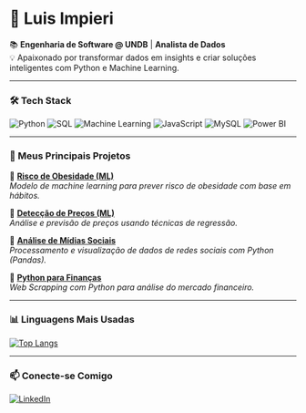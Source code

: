 # 👋 Luis Impieri  

📚 **Engenharia de Software @ UNDB** | **Analista de Dados**  
💡 Apaixonado por transformar dados em insights e criar soluções inteligentes com Python e Machine Learning.  

---

### 🛠️ Tech Stack  

![Python](https://img.shields.io/badge/Python-3776AB?style=for-the-badge&logo=python&logoColor=white)
![SQL](https://img.shields.io/badge/SQL-4479A1?style=for-the-badge&logo=postgresql&logoColor=white)
![Machine Learning](https://img.shields.io/badge/Machine%20Learning-FF6F00?style=for-the-badge&logo=tensorflow&logoColor=white)
![JavaScript](https://img.shields.io/badge/JavaScript-F7DF1E?style=for-the-badge&logo=javascript&logoColor=black)
![MySQL](https://img.shields.io/badge/MySQL-4479A1?style=for-the-badge&logo=mysql&logoColor=white)
![Power BI](https://img.shields.io/badge/Power_BI-F2C811?style=for-the-badge&logo=powerbi&logoColor=black)

---

### 🚀 Meus Principais Projetos 

🔹 **[Risco de Obesidade (ML)](https://github.com/Luis-Impieri/RiscoDeObesidade)**  
*Modelo de machine learning para prever risco de obesidade com base em hábitos.*  

🔹 **[Detecção de Preços (ML)](https://github.com/Luis-Impieri?tab=repositories)**  
*Análise e previsão de preços usando técnicas de regressão.*  

🔹 **[Análise de Mídias Sociais](https://github.com/Luis-Impieri/SocialMediaAnalise)**  
*Processamento e visualização de dados de redes sociais com Python (Pandas).*  

🔹 **[Python para Finanças](https://github.com/Luis-Impieri/Python-com-finan-as-)**  
*Web Scrapping com Python para análise do mercado financeiro.*  

---

### 📊 Linguagens Mais Usadas  

[![Top Langs](https://github-readme-stats.vercel.app/api/top-langs/?username=Luis-Impieri&layout=donut)](https://github.com/anuraghazra/github-readme-stats)  

---

### 📫 Conecte-se Comigo  

[![LinkedIn](https://img.shields.io/badge/LinkedIn-0077B5?style=for-the-badge&logo=linkedin)](https://www.linkedin.com/in/luis-impieri/)  
 
